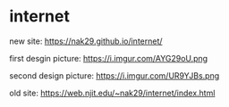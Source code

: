 # internet

new site: https://nak29.github.io/internet/

first desgin picture: https://i.imgur.com/AYG29oU.png

second design picture: https://i.imgur.com/UR9YJBs.png





old site: https://web.njit.edu/~nak29/internet/index.html

